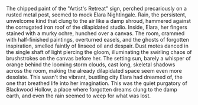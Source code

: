 The chipped paint of the "Artist's Retreat" sign, perched precariously on a rusted metal post, seemed to mock Elara Nightingale.  Rain, the persistent, unwelcome kind that clung to the air like a damp shroud, hammered against the corrugated iron roof of the dilapidated studio.  Inside, Elara, her fingers stained with a murky ochre, hunched over a canvas.  The room, crammed with half-finished paintings, overturned easels, and the ghosts of forgotten inspiration, smelled faintly of linseed oil and despair.  Dust motes danced in the single shaft of light piercing the gloom, illuminating the swirling chaos of brushstrokes on the canvas before her.  The setting sun, barely a whisper of orange behind the looming storm clouds, cast long, skeletal shadows across the room, making the already dilapidated space seem even more desolate.  This wasn't the vibrant, bustling city Elara had dreamed of, the one that breathed life into her imagination. This was the quiet purgatory of Blackwood Hollow, a place where forgotten dreams clung to the damp earth, and even the rain seemed to weep for what was lost.

